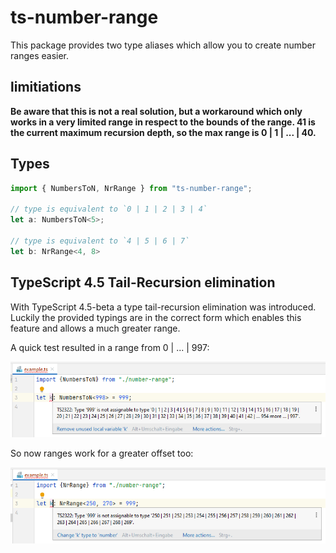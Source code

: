 # ts-number-range

This package provides two type aliases which allow you to create number ranges easier.

## limitiations

**Be aware that this is not a real solution, but a workaround which only works in a very limited range in respect to the bounds
of the range. 41 is the current maximum recursion depth, so the max range is 0 | 1 | ... | 40.** 

## Types

```typescript
import { NumbersToN, NrRange } from "ts-number-range";

// type is equivalent to `0 | 1 | 2 | 3 | 4`
let a: NumbersToN<5>;

// type is equivalent to `4 | 5 | 6 | 7`
let b: NrRange<4, 8>
```

## TypeScript 4.5 Tail-Recursion elimination

With TypeScript 4.5-beta a type tail-recursion elimination was introduced.
Luckily the provided typings are in the correct form which enables this feature and allows a much greater range.

A quick test resulted in a range from 0 | ... | 997:

![Example error message](readme-media/with-tail-rec.png?raw=true "With tail recursion elimination")

So now ranges work for a greater offset too:

![Example error for a range](readme-media/number-range.png?raw=true "Range with great offset")
